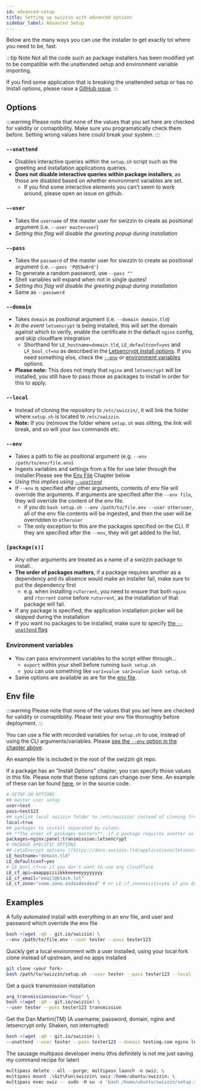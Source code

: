 ```yaml
---
id: advanced-setup
title: Setting up swizzin with advanced options
sidebar_label: Advanced Setup
---
```


Below are the many ways you can use the installer to get exactly toi where you need to be, fast.

:::tip Note
Not all the code such as package installers has been modified yet to be compatible with the unattended setup and environment variable importing.

If you find some application that is breaking the unattended setup or has no Install options, please raise a [GitHub issue](https://github.com/liaralabs/swizzin/issues/new/choose).
:::

## Options
:::warning
Please note that none of the values that you set here are checked for validity or comaptibility. Make sure you programatically check them before. Setting wrong values here could break your system.
:::
### `--unattend`
  * Disables interactive queries within the `setup.sh` script such as the greeting and installation applications queries.
  * **Does not disable interactive queries within package installers**, as those are disabled based on whether environment variables are set.
    * If you find some interactive elements you can't seem to work around, please open an issue on github.
### `--user`
  * Takes the `username` of the master user for swizzin to create as positional argument (i.e. `--user masteruser`)
  * _Setting this flag will disable the greeting popup during installation_
### `--pass`
  * Takes the `password` of the master user for siwzzin to create as positional argument (i.e. `--pass 'P@55w0rd'`)
  * To generate a random password, use `--pass ""`
  * Shell variables will expand when not in single quotes!
  * _Setting this flag will disable the greeting popup during installation_
  * Same as `--password`
### `--domain`
  * Takes `domain` as positional argument (i.e. `--domain domain.tld`)
  * _In the event_ `letsencrypt` is being installed, this will set the domain against which to verify, enable the certificate in the default `nginx` config, and skip cloudflare integration
    * Shorthand for `LE_hostname=domain.tld`, `LE_defaultconf=yes` and `LF_bool_cf=no` as described in the [Letsencrypt install options](/applications/letsencrypt#install-options). If you need something else, check the [`--env`](#--env) or [environment variables](#environment-variables) options.
  * **Please note:** This does not imply that `nginx` and `letsencrypt` will be installed, you still have to pass those as packages to install in order for this to apply.
### `--local`
  * Instead of cloning the repository to `/etc/swizzin/`, it will link the folder where `setup.sh` is located to `/etc/swizzin`.
  * **Note:** If you (re)move the folder where `setup.sh` was sitting, the link will break, and so will your `box` commands etc.
### `--env`
  * Takes a path to file as positional argument (e.g. `--env /path/to/env/file.env`)
  * Ingests variables and settings from a file for use later through the installer.Please see the [Env File](#env-file) Chapter below
  * _Using this implies using [`--unattend`](#--unattend)_
  * If `--env` is specified after other arguments, contents of env file will override the arguments. If arguments are specified after the `--env file`, they will override the content of the env file.
    * if you do `bash setup.sh --env /path/to/file.env --user otheruser`, all of the env file contents will be ingested, and then the user will be overridden to `otheruser`
    * The only exception to this are the packages specified on the CLI. If they are specified after the `--env`, they will get added to the list.
### `[package(s)]`
  * Any other arguments are treated as a name of a swizzin package to install.
  * **The order of packages matters**, if a package requires another as a dependency and its absence would make an installer fail, make sure to put the dependency first
     * e.g. when installing `ruTorrent`, you need to ensure that both `nginx` and `rtorrent` come before `rutorrent`, as the installation of that package will fail.
  * If any package is specified, the application installation picker will be skipped during the installation
  * If you want no packages to be installed, make sure to specify [the `--unattend` flag](#--unattend)
### Environment variables
  * You can pass environment variables to the script either through...
    * `export` within your shell before running `bash setup.sh`
    * you can use something like `var1=value var2=value bash setup.sh`
  * Same options are available as are for the [env file](#env-file).

## Env file
:::warning
Please note that none of the values that you set here are checked for validity or comaptibility. Please test your env file thoroughly before deployment.
:::

You can use a file with recorded variables for `setup.sh` to use, instead of using the CLI arguments/variables. Please [see the `--env` option in the chapter above](#--env).

An example file is included in the root of the swizzin git repo.

If a package has an "Install Options" chapter, you can specify those values in this file. Please note that these options can change over time. An example of these can be found [here](/applications/letsencrypt#install-options), or in the source code. 

```bash
# SETUP.SH OPTIONS
## master user setup
user=test
pass=test123
## symlink local swizzin folder to /etc/swizzin/ instead of cloning from upstream
local=true
## packages to install separated by colons.
## **The order of packages matters**, if a package requires another as a dependency and its absence would make an installer fail, make sure to put the dependency first
packages=nginx:panel:transmission:letsencrypt
# PACKAGE SPECIFIC OPTIONS
## LetsEncrypt options ((https://docs.swizzin.ltd/applications/letsencrypt#install-options))
LE_hostname="domain.tld"
LE_defaultconf=yes
# LE_bool_cf=no if you don't want to use any cloudflare
LE_cf_api=aaapppiiiikkkeeeeeyyyyyyyy
LE_cf_email="email@blach.lol"
LE_cf_zone="some.zone.asdasdasdasd" # or LE_cf_zoneexists=yes if you don't need it created
```

## Examples
A fully automated install with everything in an env file, and user and password which override the env file
```bash
bash <(wget -qO - git.io/swizzin) \
--env /path/to/file.env --user tester --pass tester123
```

Quickly get a local environment with a user installed, using your local fork clone instead of upstream, and no apps installed
```bash
git clone <your fork>
bash /path/to/swizzin/setup.sh --user tester --pass tester123 --local --unattend
```

Get a quick transmission installation
```bash
arg_transmissionsource="Repo" \
bash <(wget -qO - git.io/swizzin) \
--user tester --pass tester123 transmission
```

Get the Dan Martini(TM) (A username, password, domain, nginx and letsencrypt only. Shaken, not interrupted)
```bash
bash <(wget -qO - git.io/swizzin) \
--unattend --user tester --pass tester123 --domain testing.com nginx letsencrypt
```

The sausage multipass developer menu (this definitely is not me just saving my command recipe for later)
```powershell
multipass delete --all --purge; multipass launch -n swiz; \
multipass mount .\Git\Fun\swizzin\ swiz:/home/ubuntu/swizzin; \
multipass exec swiz -- sudo -H su -c 'bash /home/ubuntu/swizzin/setup.sh --unattend --local --user test --pass tester123'
```
